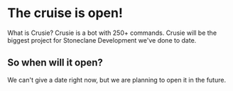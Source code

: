 # The cruise is open!

What is Crusie? Crusie is a bot with 250+ commands. Crusie will be the biggest project for Stoneclane Development we've done to date. 

## So when will it open?
We can't give a date right now, but we are planning to open it in the future. 
